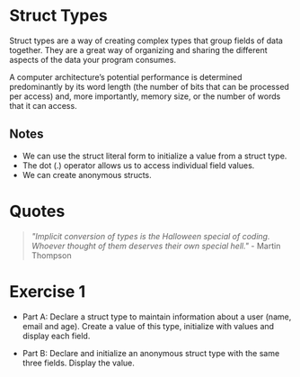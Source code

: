 # Struct Types
Struct types are a way of creating complex types that group fields of data together. They are a great way of organizing and sharing the different aspects of the data your program consumes.

A computer architecture’s potential performance is determined predominantly by its word length (the number of bits that can be processed per access) and, more importantly, memory size, or the number of words that it can access.

## Notes
- We can use the struct literal form to initialize a value from a struct type.
- The dot (.) operator allows us to access individual field values.
- We can create anonymous structs.

# Quotes
> *"Implicit conversion of types is the Halloween special of coding. Whoever thought of them deserves their own special hell."* - Martin Thompson


# Exercise 1
- Part A: Declare a struct type to maintain information about a user (name, email and age). Create a value of this type, initialize with values and display each field.

- Part B: Declare and initialize an anonymous struct type with the same three fields. Display the value.